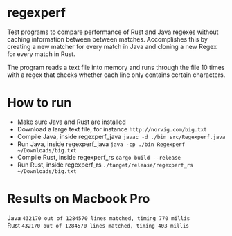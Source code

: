 # regexperf
Test programs to compare performance of Rust and Java regexes without caching information between between matches. Accomplishes this by creating a new matcher for every match in Java and cloning a new Regex for every match in Rust.

The program reads a text file into memory and runs through the file 10 times with a regex that checks whether each line only contains certain characters.

# How to run
- Make sure Java and Rust are installed
- Download a large text file, for instance ```http://norvig.com/big.txt```
- Compile Java, inside regexperf_java ```javac -d ./bin src/Regexperf.java```
- Run Java, inside regexperf_java ```java -cp ./bin Regexperf ~/Downloads/big.txt```
- Compile Rust, inside regexperf_rs ```cargo build --release```
- Run Rust, inside regexperf_rs ```./target/release/regexperf_rs ~/Downloads/big.txt```

# Results on Macbook Pro
Java ```432170 out of 1284570 lines matched, timing 770 millis```   
Rust ```432170 out of 1284570 lines matched, timing 403 millis```

